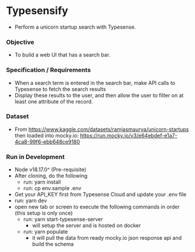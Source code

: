 # Typesensify
- Perform a unicorn startup search with Typesense.

### Objective
- To build a web UI that has a search bar.

### Specification / Requirements
- When a search term is entered in the search bar, make API calls to Typesense to fetch the search results
- Display these results to the user, and then allow the user to filter on at least one attribute of the record.

### Dataset
- From https://www.kaggle.com/datasets/ramjasmaurya/unicorn-startups then loaded into mocky.io: https://run.mocky.io/v3/e64ebdef-e1a7-4ca8-99f6-ebb648ce9180

### Run in Development
- Node v18.17.0^ (Pre-requisite)
- After cloning, do the following
  - run: yarn install
  - run: cp env.sample .env
- Get your API_KEY first from Typesense Cloud and update your .env file
- run: yarn dev 
- open new tab or screen to execute the following commands in order (this setup is only once)
  - run: yarn start-typesense-server
    - will setup the server and is hosted on docker
  - run: yarn populate
    - it will pull the data from ready mocky.io json response api and build the schema
